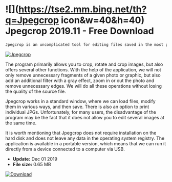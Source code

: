 # ![](https://tse2.mm.bing.net/th?q=Jpegcrop icon&w=40&h=40) Jpegcrop 2019.11 - Free Download

```sh
Jpegcrop is an uncomplicated tool for editing files saved in the most popular graphic format, ie JPG.
```
[![Jpegcrop](https:https://tse3.mm.bing.net/th?id=OIP.pFUvXgB0fwr308h79m0pAwHaEK&pid=Api)](https://softexe.net/win/multimedia/other/jpegcrop:pRgha.html)

The program primarily allows you to crop, rotate and crop images, but also offers several other functions. With the help of the application, we will not only remove unnecessary fragments of a given photo or graphic, but also add an additional filter with a gray effect, zoom in or out the photo and remove unnecessary edges. We will do all these operations without losing the quality of the source file.
 
 Jpegcrop works in a standard window, where we can load files, modify them in various ways, and then save. There is also an option to print individual JPGs. Unfortunately, for many users, the disadvantage of the program may be the fact that it does not allow you to edit several images at the same time.
 
 It is worth mentioning that Jpegcrop does not require installation on the hard disk and does not leave any data in the operating system registry. The application is available in a portable version, which means that we can run it directly from a device connected to a computer via USB.


- **Update:** Dec 01 2019
- **File size:** 0.65 MB

[![Download](https://cdn.softexe.net/static/img/download.png)](https://softexe.net/win/multimedia/other/jpegcrop:pRgha.html)


